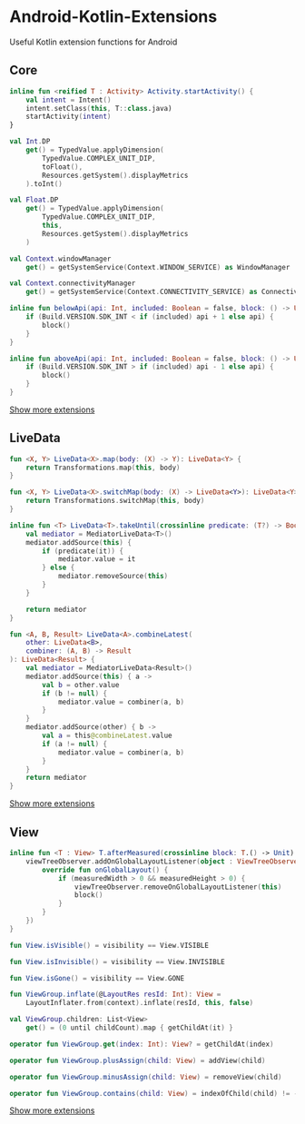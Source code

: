 # Android-Kotlin-Extensions
Useful Kotlin extension functions for Android

## Core
```kotlin
inline fun <reified T : Activity> Activity.startActivity() {
    val intent = Intent()
    intent.setClass(this, T::class.java)
    startActivity(intent)
}
```
```kotlin
val Int.DP
    get() = TypedValue.applyDimension(
        TypedValue.COMPLEX_UNIT_DIP,
        toFloat(),
        Resources.getSystem().displayMetrics
    ).toInt()

val Float.DP
    get() = TypedValue.applyDimension(
        TypedValue.COMPLEX_UNIT_DIP,
        this,
        Resources.getSystem().displayMetrics
    )
```
```kotlin
val Context.windowManager
    get() = getSystemService(Context.WINDOW_SERVICE) as WindowManager

val Context.connectivityManager
    get() = getSystemService(Context.CONNECTIVITY_SERVICE) as ConnectivityManager
```
```kotlin
inline fun belowApi(api: Int, included: Boolean = false, block: () -> Unit) {
    if (Build.VERSION.SDK_INT < if (included) api + 1 else api) {
        block()
    }
}

inline fun aboveApi(api: Int, included: Boolean = false, block: () -> Unit) {
    if (Build.VERSION.SDK_INT > if (included) api - 1 else api) {
        block()
    }
}
```
[Show more extensions](https://github.com/AgustaRC/Android-Kotlin-Extensions/tree/master/android-core/src/main/java/github/agustarc/android/extensions/core)


## LiveData
```kotlin
fun <X, Y> LiveData<X>.map(body: (X) -> Y): LiveData<Y> {
    return Transformations.map(this, body)
}

fun <X, Y> LiveData<X>.switchMap(body: (X) -> LiveData<Y>): LiveData<Y> {
    return Transformations.switchMap(this, body)
}
```
```kotlin
inline fun <T> LiveData<T>.takeUntil(crossinline predicate: (T?) -> Boolean): LiveData<T> {
    val mediator = MediatorLiveData<T>()
    mediator.addSource(this) {
        if (predicate(it)) {
            mediator.value = it
        } else {
            mediator.removeSource(this)
        }
    }

    return mediator
}
```
```kotlin
fun <A, B, Result> LiveData<A>.combineLatest(
    other: LiveData<B>,
    combiner: (A, B) -> Result
): LiveData<Result> {
    val mediator = MediatorLiveData<Result>()
    mediator.addSource(this) { a ->
        val b = other.value
        if (b != null) {
            mediator.value = combiner(a, b)
        }
    }
    mediator.addSource(other) { b ->
        val a = this@combineLatest.value
        if (a != null) {
            mediator.value = combiner(a, b)
        }
    }
    return mediator
}
```
[Show more extensions](https://github.com/AgustaRC/Android-Kotlin-Extensions/tree/master/android-livedata/src/main/java/github/agustarc/android/extensions/livedata)

## View
```kotlin
inline fun <T : View> T.afterMeasured(crossinline block: T.() -> Unit) {
    viewTreeObserver.addOnGlobalLayoutListener(object : ViewTreeObserver.OnGlobalLayoutListener {
        override fun onGlobalLayout() {
            if (measuredWidth > 0 && measuredHeight > 0) {
                viewTreeObserver.removeOnGlobalLayoutListener(this)
                block()
            }
        }
    })
}
```
```kotlin
fun View.isVisible() = visibility == View.VISIBLE

fun View.isInvisible() = visibility == View.INVISIBLE

fun View.isGone() = visibility == View.GONE
```
```kotlin
fun ViewGroup.inflate(@LayoutRes resId: Int): View =
    LayoutInflater.from(context).inflate(resId, this, false)

val ViewGroup.children: List<View>
    get() = (0 until childCount).map { getChildAt(it) }

operator fun ViewGroup.get(index: Int): View? = getChildAt(index)

operator fun ViewGroup.plusAssign(child: View) = addView(child)

operator fun ViewGroup.minusAssign(child: View) = removeView(child)

operator fun ViewGroup.contains(child: View) = indexOfChild(child) != -1
```
[Show more extensions](https://github.com/AgustaRC/Android-Kotlin-Extensions/tree/master/android-view/src/main/java/github/agustarc/android/extensions/view)
